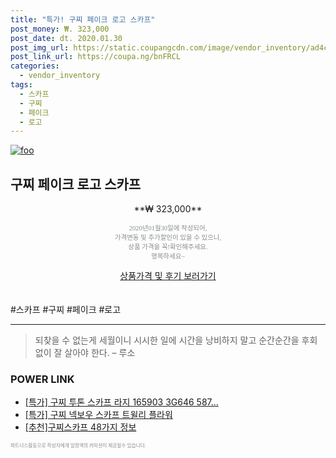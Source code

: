 ```yaml
--- 
title: "특가! 구찌 페이크 로고 스카프" 
post_money: ₩. 323,000 
post_date: dt. 2020.01.30 
post_img_url: https://static.coupangcdn.com/image/vendor_inventory/ad4c/2a240200c03d77d8d17dc0174bd5ae1aee0ec0eda09e449ecd666a90ee68.jpg 
post_link_url: https://coupa.ng/bnFRCL 
categories: 
  - vendor_inventory 
tags: 
  - 스카프 
  - 구찌 
  - 페이크 
  - 로고 
--- 
```

[![foo](https://static.coupangcdn.com/image/vendor_inventory/ad4c/2a240200c03d77d8d17dc0174bd5ae1aee0ec0eda09e449ecd666a90ee68.jpg)](https://coupa.ng/bnFRCL) 

## 구찌 페이크 로고 스카프 
<p style="text-align: center;">**₩ 323,000**</p> 
<p style="text-align: center;"><span style="color: #898c8f; font-family: Georgia,Times,serif; font-size: 0.75em;">2020년01월30일에 작성되어, <br>가격변동 및 추가할인이 있을 수 있으니,<br> 상품 가격을 꼭!확인해주세요.<br>행복하세요~</span> 
</p>	 
<div markdown="0" style="text-align: center;"><a href="https://coupa.ng/bnFRCL" class="btn btn--success">상품가격 및 후기 보러가기</a></div> 
<br><br> 
  #스카프 #구찌 #페이크 #로고 
<hr> 

> 되찾을 수 없는게 세월이니 시시한 일에 시간을 낭비하지 말고 순간순간을 후회 없이 잘 살아야 한다. – 루소 


### POWER LINK

* <a href="https://blog.naver.com/an0733/221790221163" target="_blank">[특가] 구찌 투톤 스카프 라지 165903 3G646 587...</a>
* <a href="https://blog.naver.com/sakai111/221790161853" target="_blank">[특가] 구찌 넥보우 스카프 트윌리 플라워</a>
* <a href="https://blog.naver.com/fasyy4321/221789584223" target="_blank">[추천]구찌스카프 48가지 정보</a>

<span style="color: #898c8f; font-family: Georgia,Times,serif; font-size: 0.55em;">파트너스활동으로 작성자에게 일정액의 커미션이 제공될수 있습니다.</span> 
